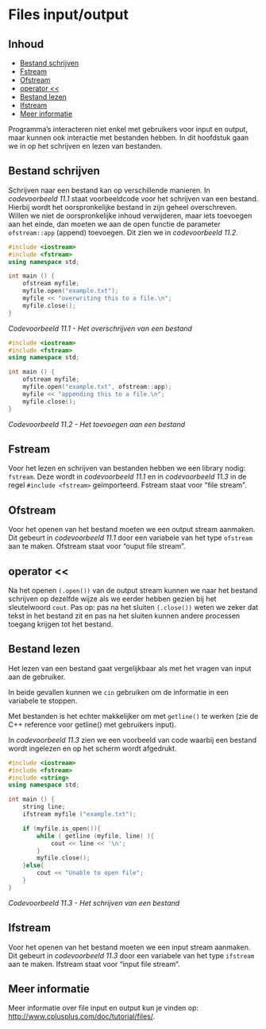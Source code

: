 # Files input/output[](title-id) <!-- omit in toc -->

## Inhoud[](toc-id) <!-- omit in toc -->

- [Bestand schrijven](#bestand-schrijven)
- [Fstream](#fstream)
- [Ofstream](#ofstream)
- [operator \<\<](#operator-)
- [Bestand lezen](#bestand-lezen)
- [Ifstream](#ifstream)
- [Meer informatie](#meer-informatie)

Programma’s interacteren niet enkel met gebruikers voor input en output, maar kunnen ook interactie met bestanden hebben. In dit hoofdstuk gaan we in op het schrijven en
lezen van bestanden.

## Bestand schrijven

Schrijven naar een bestand kan op verschillende manieren. In *codevoorbeeld 11.1* staat voorbeeldcode voor het schrijven van een bestand. Hierbij wordt het oorspronkelijke bestand in zijn geheel overschreven. Willen we niet de oorspronkelijke inhoud
verwijderen, maar iets toevoegen aan het einde, dan moeten we aan de open functie de parameter `ofstream::app` (append) toevoegen. Dit zien we in *codevoorbeeld 11.2*.

```cpp
#include <iostream>
#include <fstream>
using namespace std;

int main () {
    ofstream myfile;
    myfile.open("example.txt");
    myfile << "overwriting this to a file.\n";
    myfile.close();
}
```

*Codevoorbeeld 11.1 - Het overschrijven van een bestand*

```cpp
#include <iostream>
#include <fstream>
using namespace std;

int main () {
    ofstream myfile;
    myfile.open("example.txt", ofstream::app);
    myfile << "appending this to a file.\n";
    myfile.close();
}
```

*Codevoorbeeld 11.2 - Het toevoegen aan een bestand*

## Fstream

Voor het lezen en schrijven van bestanden hebben we een library nodig: `fstream`. Deze
wordt in *codevoorbeeld 11.1* en in *codevoorbeeld 11.3* in de regel `#include <fstream>` geïmporteerd.
Fstream staat voor "file stream".

## Ofstream

Voor het openen van het bestand moeten we een output stream aanmaken. Dit gebeurt in *codevoorbeeld 11.1* door een variabele van het type `ofstream` aan te maken. Ofstream staat voor “ouput file stream”.

## operator <<

Na het openen `(.open())` van de output stream kunnen we naar het bestand schrijven op
dezelfde wijze als we eerder hebben gezien bij het sleutelwoord `cout`.
Pas op: pas na het sluiten `(.close())` weten we zeker dat tekst in het bestand zit en pas na het sluiten kunnen andere processen toegang krijgen tot het bestand.

## Bestand lezen

Het lezen van een bestand gaat vergelijkbaar als met het vragen van input aan de gebruiker. 

In beide gevallen kunnen we `cin` gebruiken om de informatie in een variabele te stoppen. 

Met bestanden is het echter makkelijker om met `getline()` te werken (zie de C++ reference voor getline() met gebruikers input).

In *codevoorbeeld 11.3* zien we een voorbeeld van code waarbij een bestand wordt ingelezen en op het scherm
wordt afgedrukt.

```cpp
#include <iostream>
#include <fstream>
#include <string>
using namespace std;

int main () {
    string line;
    ifstream myfile ("example.txt");

    if (myfile.is_open()){
        while ( getline (myfile, line) ){
            cout << line << '\n';
        }
        myfile.close();
    }else{
        cout << "Unable to open file";
    }
}
```

*Codevoorbeeld 11.3 - Het schrijven van een bestand*

## Ifstream

Voor het openen van het bestand moeten we een input stream aanmaken. Dit gebeurt in *codevoorbeeld 11.3* door een variabele van het type `ifstream` aan te maken.
Ifstream staat voor “input file stream”.

## Meer informatie

Meer informatie over file input en output kun je vinden op: <http://www.cplusplus.com/doc/tutorial/files/>.

